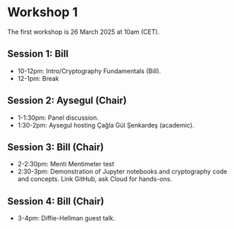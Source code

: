 # Workshop 1

The first workshop is 26 March 2025 at 10am (CET).

## Session 1: Bill

* 10-12pm: Intro/Cryptography Fundamentals (Bill).
* 12-1pm: Break

## Session 2: Aysegul (Chair)

* 1-1:30pm: Panel discussion.
* 1:30-2pm: Aysegul hosting Çağla Gül Şenkardeş (academic).

## Session 3: Bill (Chair)

* 2-2:30pm: Menti Mentimeter test
* 2:30-3pm: Demonstration of Jupyter notebooks and cryptography code and concepts. Link GitHub, ask Cloud for hands-ons.

## Session 4: Bill (Chair)

* 3-4pm: Diffie-Hellman guest talk.
